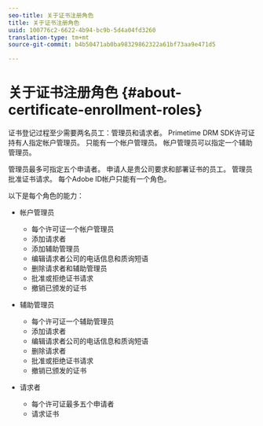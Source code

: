 ```yaml
---
seo-title: 关于证书注册角色
title: 关于证书注册角色
uuid: 100776c2-6622-4b94-bc9b-5d4a04fd3260
translation-type: tm+mt
source-git-commit: b4b50471ab0ba98329862322a61bf73aa9e471d5

---
```



# 关于证书注册角色 {#about-certificate-enrollment-roles}

证书登记过程至少需要两名员工：管理员和请求者。 Primetime DRM SDK许可证持有人指定帐户管理员。 只能有一个帐户管理员。 帐户管理员可以指定一个辅助管理员。

管理员最多可指定五个申请者。 申请人是贵公司要求和部署证书的员工。 管理员批准证书请求。 每个Adobe ID帐户只能有一个角色。

以下是每个角色的能力：

* 帐户管理员

   * 每个许可证一个帐户管理员
   * 添加请求者
   * 添加辅助管理员
   * 编辑请求者公司的电话信息和质询短语
   * 删除请求者和辅助管理员
   * 批准或拒绝证书请求
   * 撤销已颁发的证书

* 辅助管理员

   * 每个许可证一个辅助管理员
   * 添加请求者
   * 编辑请求者公司的电话信息和质询短语
   * 删除请求者
   * 批准或拒绝证书请求
   * 撤销已颁发的证书

* 请求者

   * 每个许可证最多五个申请者
   * 请求证书

